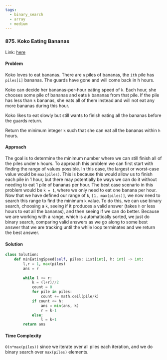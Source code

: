 ```yaml
---
tags:
  - binary_search
  - array
  - medium
---
```


### 875. Koko Eating Bananas

Link: [here](https://leetcode.com/problems/koko-eating-bananas/description/)

#### Problem
Koko loves to eat bananas. There are `n` piles of bananas, the `ith` pile has `piles[i]` bananas. The guards have gone and will come back in h hours.

Koko can decide her bananas-per-hour eating speed of `k`. Each hour, she chooses some pile of bananas and eats `k` bananas from that pile. If the pile has less than `k` bananas, she eats all of them instead and will not eat any more bananas during this hour.

Koko likes to eat slowly but still wants to finish eating all the bananas before the guards return.

Return the minimum integer `k` such that she can eat all the bananas within `h` hours.

#### Approach
The goal is to determine the minimum number where we can still finish all of the piles under `h` hours. To approach this problem we can first start with finding the range of values possible. In this case, the largest or worst-case value would be `max(piles)`. This is because this would allow us to finish each pile in 1 hour, but there may potentially be ways we can do it without needing to eat 1 pile of bananas per hour. The best case scenario in this problem would be `k = 1`, where we only need to eat one banana per hour. Now that we have defined our range of `k`, `[1, max(piles)]`, we now need to search this range to find the minimum `k` value. To do this, we can use binary search, choosing a `k`, seeing if it produces a valid answer (takes `h` or less hours to eat all the bananas), and then seeing if we can do better. Because we are working with a range, which is automatically sorted, we just do binary search, comparing valid answers as we go along to some best answer that we are tracking until the while loop terminates and we return the best answer.

#### Solution
```python 
class Solution:
    def minEatingSpeed(self, piles: List[int], h: int) -> int:
        l,r = 1, max(piles)
        ans = r
        
        while l <= r:
            k = (l+r)//2
            count = 0
            for pile in piles:
                count += math.ceil(pile/k)
            if count <= h:
                ans = min(ans, k)
                r = k-1
            else: 
                l = k+1
        return ans
```

#### Time Complexity
`O(n*max(piles))` since we iterate over all piles each iteration, and we do binary search over `max(piles)` elements.